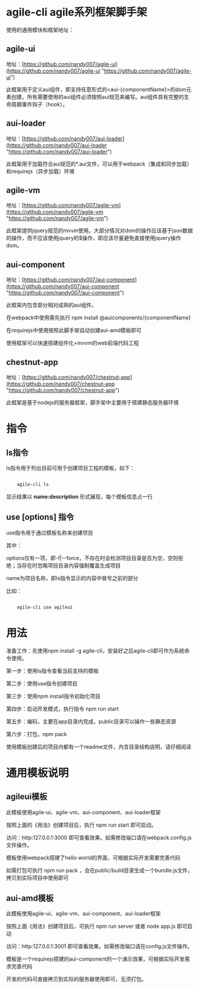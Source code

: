 # agile-cli agile系列框架脚手架

使用的通用模块和框架地址：

## agile-ui

地址：[https://github.com/nandy007/agile-ui](https://github.com/nandy007/agile-ui "https://github.com/nandy007/agile-ui")

此框架用于定义aui组件，即支持任意形式的<aui-{componentName}>的dom元素创建，所有需要使用的aui组件必须按照aui规范来编写。aui组件具有完整的生命周期事件钩子（hook）。

## aui-loader

地址：[https://github.com/nandy007/aui-loader](https://github.com/nandy007/aui-loader "https://github.com/nandy007/aui-loader")

此框架用于加载符合aui规范的*.aui文件，可以用于webpack（集成和同步加载）和requirejs（异步加载）环境

## agile-vm

地址：[https://github.com/nandy007/agile-vm](https://github.com/nandy007/agile-vm "https://github.com/nandy007/agile-vm")

此框架提供jquery规范的mvvm使用。大部分情况对dom的操作应该基于json数据的操作，而不应该使用jquery的$操作，即应该尽量避免直接使用jquery操作dom。


## aui-component

地址：[https://github.com/nandy007/aui-component](https://github.com/nandy007/aui-component "https://github.com/nandy007/aui-component")

此框架内包含部分相对成熟的aui组件。

在webpack中使用需先执行 npm install @auicomponents/{componentName}

在requirejs中使用按照此脚手架自动创建aui-amd模板即可


使用框架可以快速搭建组件化+mvvm的web前端代码工程

## chestnut-app

地址：[https://github.com/nandy007/chestnut-app](https://github.com/nandy007/chestnut-app "https://github.com/nandy007/chestnut-app")

此框架是基于nodejs的服务器框架，脚手架中主要用于搭建静态服务器环境


# 指令


## ls指令

ls指令用于列出目前可用于创建项目工程的模板，如下：

```bash

    agile-cli ls

```

显示结果以 **name:description** 形式展现，每个模板信息占一行


## use [options] <name>指令

use指令用于通过模板名称来创建项目

其中：

options仅有一项，即-f|--force，不存在时会检测项目目录是否为空，空则拒绝；当存在时忽略项目目录内容强制覆盖生成项目

name为项目名称，即ls指令显示的内容中冒号之前的部分

比如：

```javascript

	agile-cli use agileui

```


# 用法

准备工作：先使用npm install -g agile-cli，安装好之后agile-cli即可作为系统命令使用。

第一步：使用ls指令查看当前支持的模板

第二步：使用use指令创建项目

第三步：使用npm install指令初始化项目

第四步：启动开发模式，执行指令 npm run start

第五步：编码，主要在app目录内完成，public目录可以操作一些静态资源

第六步：打包，npm pack


使用模板创建后的项目内都有一个readme文件，内含目录结构说明，请仔细阅读


# 通用模板说明


## agileui模板

此模板使用agile-ui、agile-vm、aui-component、aui-loader框架

按照上面的《用法》创建项目后，执行 npm run start 即可启动。

访问：http:127.0.0.1:3000 即可查看效果。如需修改端口请在webpack.config.js文件操作。

模板使用webpack搭建了hello world的界面，可根据实际开发需要完善代码

如需打包可执行 npm run pack ，会在public/build目录生成一个bundle.js文件，拷贝到实际项目中使用即可


## aui-amd模板

此模板使用agile-ui、agile-vm、aui-component、aui-loader框架

按照上面《用法》创建项目后，可执行 npm run server 或者 node app.js 即可启动

访问：http:127.0.0.1:3001 即可查看效果。如需修改端口请在config.js文件操作。

模板是一个requirejs搭建的aui-component的一个演示效果，可根据实际开发需求完善代码

开发的代码可直接拷贝到实际的服务器使用即可，无须打包。

